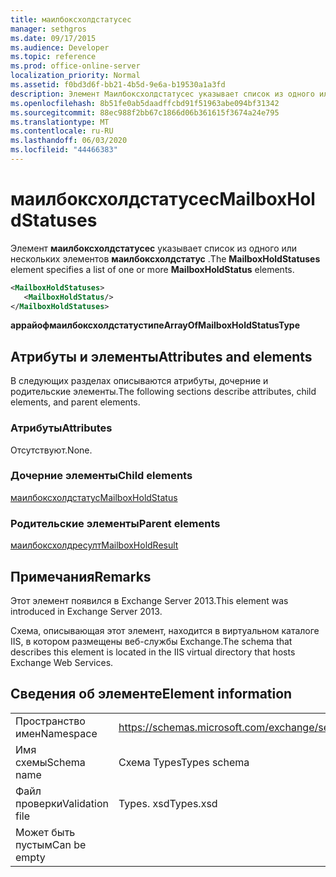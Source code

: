 ```yaml
---
title: маилбоксхолдстатусес
manager: sethgros
ms.date: 09/17/2015
ms.audience: Developer
ms.topic: reference
ms.prod: office-online-server
localization_priority: Normal
ms.assetid: f0bd3d6f-bb21-4b5d-9e6a-b19530a1a3fd
description: Элемент Маилбоксхолдстатусес указывает список из одного или нескольких элементов Маилбоксхолдстатус.
ms.openlocfilehash: 8b51fe0ab5daadffcbd91f51963abe094bf31342
ms.sourcegitcommit: 88ec988f2bb67c1866d06b361615f3674a24e795
ms.translationtype: MT
ms.contentlocale: ru-RU
ms.lasthandoff: 06/03/2020
ms.locfileid: "44466383"
---
```

# <a name="mailboxholdstatuses"></a><span data-ttu-id="5ca3c-103">маилбоксхолдстатусес</span><span class="sxs-lookup"><span data-stu-id="5ca3c-103">MailboxHoldStatuses</span></span>

<span data-ttu-id="5ca3c-104">Элемент **маилбоксхолдстатусес** указывает список из одного или нескольких элементов **маилбоксхолдстатус** .</span><span class="sxs-lookup"><span data-stu-id="5ca3c-104">The **MailboxHoldStatuses** element specifies a list of one or more **MailboxHoldStatus** elements.</span></span> 
  
```XML
<MailboxHoldStatuses>
   <MailboxHoldStatus/>
</MailboxHoldStatuses>
```

<span data-ttu-id="5ca3c-105">**аррайофмаилбоксхолдстатустипе**</span><span class="sxs-lookup"><span data-stu-id="5ca3c-105">**ArrayOfMailboxHoldStatusType**</span></span>

## <a name="attributes-and-elements"></a><span data-ttu-id="5ca3c-106">Атрибуты и элементы</span><span class="sxs-lookup"><span data-stu-id="5ca3c-106">Attributes and elements</span></span>

<span data-ttu-id="5ca3c-107">В следующих разделах описываются атрибуты, дочерние и родительские элементы.</span><span class="sxs-lookup"><span data-stu-id="5ca3c-107">The following sections describe attributes, child elements, and parent elements.</span></span>
  
### <a name="attributes"></a><span data-ttu-id="5ca3c-108">Атрибуты</span><span class="sxs-lookup"><span data-stu-id="5ca3c-108">Attributes</span></span>

<span data-ttu-id="5ca3c-109">Отсутствуют.</span><span class="sxs-lookup"><span data-stu-id="5ca3c-109">None.</span></span>
  
### <a name="child-elements"></a><span data-ttu-id="5ca3c-110">Дочерние элементы</span><span class="sxs-lookup"><span data-stu-id="5ca3c-110">Child elements</span></span>

[<span data-ttu-id="5ca3c-111">маилбоксхолдстатус</span><span class="sxs-lookup"><span data-stu-id="5ca3c-111">MailboxHoldStatus</span></span>](mailboxholdstatus.md)
  
### <a name="parent-elements"></a><span data-ttu-id="5ca3c-112">Родительские элементы</span><span class="sxs-lookup"><span data-stu-id="5ca3c-112">Parent elements</span></span>

[<span data-ttu-id="5ca3c-113">маилбоксхолдресулт</span><span class="sxs-lookup"><span data-stu-id="5ca3c-113">MailboxHoldResult</span></span>](mailboxholdresult.md)
  
## <a name="remarks"></a><span data-ttu-id="5ca3c-114">Примечания</span><span class="sxs-lookup"><span data-stu-id="5ca3c-114">Remarks</span></span>

<span data-ttu-id="5ca3c-115">Этот элемент появился в Exchange Server 2013.</span><span class="sxs-lookup"><span data-stu-id="5ca3c-115">This element was introduced in Exchange Server 2013.</span></span>
  
<span data-ttu-id="5ca3c-116">Схема, описывающая этот элемент, находится в виртуальном каталоге IIS, в котором размещены веб-службы Exchange.</span><span class="sxs-lookup"><span data-stu-id="5ca3c-116">The schema that describes this element is located in the IIS virtual directory that hosts Exchange Web Services.</span></span>
  
## <a name="element-information"></a><span data-ttu-id="5ca3c-117">Сведения об элементе</span><span class="sxs-lookup"><span data-stu-id="5ca3c-117">Element information</span></span>

|||
|:-----|:-----|
|<span data-ttu-id="5ca3c-118">Пространство имен</span><span class="sxs-lookup"><span data-stu-id="5ca3c-118">Namespace</span></span>  <br/> |https://schemas.microsoft.com/exchange/services/2006/types  <br/> |
|<span data-ttu-id="5ca3c-119">Имя схемы</span><span class="sxs-lookup"><span data-stu-id="5ca3c-119">Schema name</span></span>  <br/> |<span data-ttu-id="5ca3c-120">Схема Types</span><span class="sxs-lookup"><span data-stu-id="5ca3c-120">Types schema</span></span>  <br/> |
|<span data-ttu-id="5ca3c-121">Файл проверки</span><span class="sxs-lookup"><span data-stu-id="5ca3c-121">Validation file</span></span>  <br/> |<span data-ttu-id="5ca3c-122">Types. xsd</span><span class="sxs-lookup"><span data-stu-id="5ca3c-122">Types.xsd</span></span>  <br/> |
|<span data-ttu-id="5ca3c-123">Может быть пустым</span><span class="sxs-lookup"><span data-stu-id="5ca3c-123">Can be empty</span></span>  <br/> ||
   

